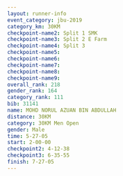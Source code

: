 ```yaml
---
layout: runner-info 
event_category: jbu-2019 
category_km: 30KM 
checkpoint-name2: Split 1 SMK 
checkpoint-name3: Split 2 E Farm 
checkpoint-name4: Split 3 
checkpoint-name5: 
checkpoint-name6: 
checkpoint-name7: 
checkpoint-name8: 
checkpoint-name9: 
overall_rank: 218
gender_rank: 164
category_rank: 111
bib: 31141
name: MOHD NORUL AZUAN BIN ABDULLAH
distance: 30KM
category: 30KM Men Open
gender: Male
time: 5-27-05
start: 2-00-00
checkpoint2: 4-12-38
checkpoint3: 6-35-55
finish: 7-27-05
---
```

